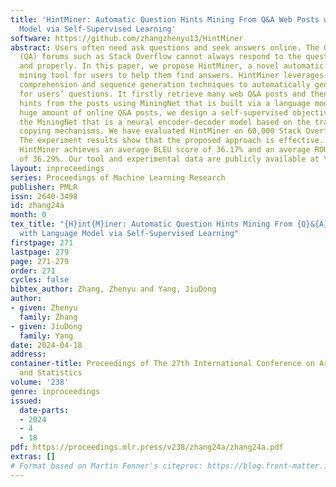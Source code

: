 ```yaml
---
title: 'HintMiner: Automatic Question Hints Mining From Q&A Web Posts with Language
  Model via Self-Supervised Learning'
software: https://github.com/zhangzhenyu13/HintMiner
abstract: Users often need ask questions and seek answers online. The Question - Answering
  (QA) forums such as Stack Overflow cannot always respond to the questions timely
  and properly. In this paper, we propose HintMiner, a novel automatic question hints
  mining tool for users to help them find answers. HintMiner leverages the machine
  comprehension and sequence generation techniques to automatically generate hints
  for users’ questions. It firstly retrieve many web Q&A posts and then extract some
  hints from the posts using MiningNet that is built via a language model. Using the
  huge amount of online Q&A posts, we design a self-supervised objective to train
  the MiningNet that is a neural encoder-decoder model based on the transformer and
  copying mechanisms. We have evaluated HintMiner on 60,000 Stack Overflow questions.
  The experiment results show that the proposed approach is effective. For example,
  HintMiner achieves an average BLEU score of 36.17% and an average ROUGE-2 score
  of 36.29%. Our tool and experimental data are publicly available at \url{https://github.com/zhangzhenyu13/HintMiner}.
layout: inproceedings
series: Proceedings of Machine Learning Research
publisher: PMLR
issn: 2640-3498
id: zhang24a
month: 0
tex_title: "{H}int{M}iner: Automatic Question Hints Mining From {Q}&{A} Web Posts
  with Language Model via Self-Supervised Learning"
firstpage: 271
lastpage: 279
page: 271-279
order: 271
cycles: false
bibtex_author: Zhang, Zhenyu and Yang, JiuDong
author:
- given: Zhenyu
  family: Zhang
- given: JiuDong
  family: Yang
date: 2024-04-18
address:
container-title: Proceedings of The 27th International Conference on Artificial Intelligence
  and Statistics
volume: '238'
genre: inproceedings
issued:
  date-parts:
  - 2024
  - 4
  - 18
pdf: https://proceedings.mlr.press/v238/zhang24a/zhang24a.pdf
extras: []
# Format based on Martin Fenner's citeproc: https://blog.front-matter.io/posts/citeproc-yaml-for-bibliographies/
---
```

